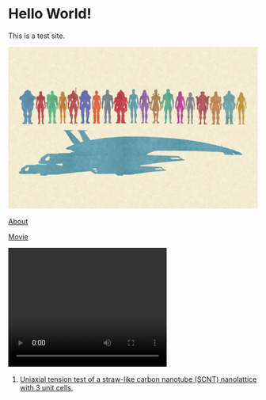 # Hello World!

This is a test site.

![alt text](mass_effect_3.jpg)

[About](about.md)

[Movie](/straw_ii_matrix_n_10_105_alpha_1_3_r_15_cut_077_y_10P_tensio.mp4)

<video width="320" height="240" controls>
  <source src="/straw_ii_matrix_n_10_105_alpha_1_3_r_15_cut_077_y_10P_tensio.mp4" type="video/mp4">
  Your browser does not support the video tag.
</video>

1. [Uniaxial tension test of a straw-like carbon nanotube (SCNT) nanolattice with 3 unit cells.](/straw_ii_matrix_n_10_105_alpha_1_3_r_15_cut_077_y_10P_tensio.mp4)
